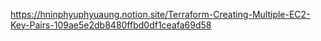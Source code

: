 https://hninphyuphyuaung.notion.site/Terraform-Creating-Multiple-EC2-Key-Pairs-109ae5e2db8480ffbd0df1ceafa69d58
